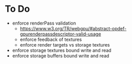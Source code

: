 # To Do

* enforce renderPass validation
  * https://www.w3.org/TR/webgpu/#abstract-opdef-gpurenderpassdescriptor-valid-usage
  * enforce feedback of textures
  * enforce render targets vs storage textures
* enforce storage textures bound write and read
* enforce storage buffers bound write and read